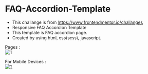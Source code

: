 # FAQ-Accordion-Template
- This challange is from https://www.frontendmentor.io/challanges
- Responsive FAQ Accordion Template 
- This template is FAQ accordion page. <br>
- Created by using html, css(scss), javascript.

 Pages : 
<br>
![1](https://github.com/alihogl/FAQ-Accordion-Template/assets/153857097/792afc31-a836-41f0-9432-654f4d812249)
<br>

 For Mobile Devices : 
<br>
![2](https://github.com/alihogl/FAQ-Accordion-Template/assets/153857097/20a3f033-483a-4135-9053-8392a667ef92)

